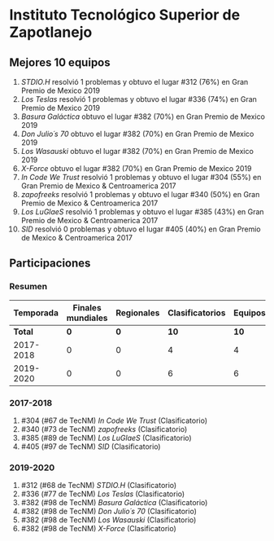 # Instituto Tecnológico Superior de Zapotlanejo

## Mejores 10 equipos

1. _STDIO.H_ resolvió 1 problemas y obtuvo el lugar #312 (76%) en Gran Premio de Mexico 2019
1. _Los Teslas_ resolvió 1 problemas y obtuvo el lugar #336 (74%) en Gran Premio de Mexico 2019
1. _Basura Galáctica_ obtuvo el lugar #382 (70%) en Gran Premio de Mexico 2019
1. _Don Julio´s 70_ obtuvo el lugar #382 (70%) en Gran Premio de Mexico 2019
1. _Los Wasauski_ obtuvo el lugar #382 (70%) en Gran Premio de Mexico 2019
1. _X-Force_ obtuvo el lugar #382 (70%) en Gran Premio de Mexico 2019
1. _In Code We Trust_ resolvió 1 problemas y obtuvo el lugar #304 (55%) en Gran Premio de Mexico & Centroamerica 2017
1. _zapofreeks_ resolvió 1 problemas y obtuvo el lugar #340 (50%) en Gran Premio de Mexico & Centroamerica 2017
1. _Los LuGlaeS_ resolvió 1 problemas y obtuvo el lugar #385 (43%) en Gran Premio de Mexico & Centroamerica 2017
1. _SID_ resolvió 0 problemas y obtuvo el lugar #405 (40%) en Gran Premio de Mexico & Centroamerica 2017

## Participaciones

### Resumen

| Temporada | Finales mundiales | Regionales | Clasificatorios | Equipos |
| --- | --- | --- | --- | --- |
| **Total** | **0** | **0** | **10** | **10** |
| 2017-2018 | 0 | 0 | 4 | 4 |
| 2019-2020 | 0 | 0 | 6 | 6 |

### 2017-2018

1. #304 (#67 de TecNM) _In Code We Trust_ (Clasificatorio)
1. #340 (#73 de TecNM) _zapofreeks_ (Clasificatorio)
1. #385 (#89 de TecNM) _Los LuGlaeS_ (Clasificatorio)
1. #405 (#97 de TecNM) _SID_ (Clasificatorio)

### 2019-2020

1. #312 (#68 de TecNM) _STDIO.H_ (Clasificatorio)
1. #336 (#77 de TecNM) _Los Teslas_ (Clasificatorio)
1. #382 (#98 de TecNM) _Basura Galáctica_ (Clasificatorio)
1. #382 (#98 de TecNM) _Don Julio´s 70_ (Clasificatorio)
1. #382 (#98 de TecNM) _Los Wasauski_ (Clasificatorio)
1. #382 (#98 de TecNM) _X-Force_ (Clasificatorio)




